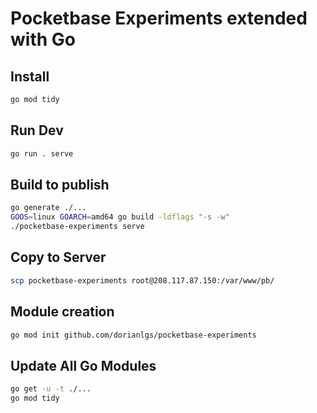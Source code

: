 
# Pocketbase Experiments extended with Go

## Install

```bash
go mod tidy
```

## Run Dev

```bash
go run . serve
```

## Build to publish

```bash
go generate ./...
GOOS=linux GOARCH=amd64 go build -ldflags "-s -w"
./pocketbase-experiments serve
```

## Copy to Server
```bash
scp pocketbase-experiments root@208.117.87.150:/var/www/pb/
```

## Module creation
```bash
go mod init github.com/dorianlgs/pocketbase-experiments
```

## Update All Go Modules
```bash
go get -u -t ./...
go mod tidy
```

